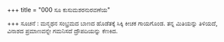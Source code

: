 +++
title = "000 ಸೂ ಕುಸುಮಶರನುರವಣೆಯ"

+++
ಸೂಚನೆ : ಮನ್ಮಥನ ಸಂಭ್ರಮದ ಬಾಣದ ಹೊಡೆತಕ್ಕೆ ಸಿಕ್ಕಿ ಕೀಚಕ ಗಾಯಗೊಂಡ. ತನ್ನ ಮಿತಿಯನ್ನು ತಿಳಿಯದೆ, ವಿನಾಶದ ಪ್ರಮಾಣವನ್ನೇ ಗಮನಿಸದೆ ದ್ರೌಪದಿಯನ್ನು ಕೆಣಕಿದ.